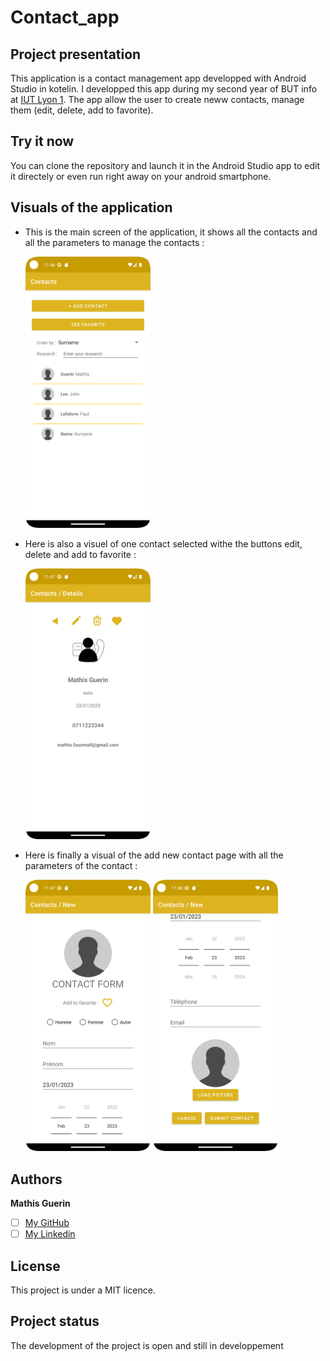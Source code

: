 # Contact_app

## Project presentation

This application is a contact management app developped with Android Studio in kotelin. I developped this app during my second year of BUT info at [IUT Lyon 1](https://iut.univ-lyon1.fr/). 
The app allow the user to create neww contacts, manage them (edit, delete, add to favorite).

## Try it now

You can clone the repository and launch it in the Android Studio app to edit it directely or even run right away on your android smartphone.

## Visuals of the application

 - This is the main screen of the application, it shows all the contacts and all the parameters to manage the contacts :
 
    <img src="./ressources/screen1.png" alt="image screen 1" style="width:200px;"/>

- Here is also a visuel of one contact selected withe the buttons edit, delete and add to favorite :

    <img src="./ressources/screen2.png" alt="image screen 2" style="width:200px;"/>
    
- Here is finally a visual of the add new contact page with all the parameters of the contact :

    <img src="./ressources/screen3.png" alt="image screen 3" style="width:200px;"/>
    <img src="./ressources/screen3-bis.png" alt="image screen 3 bis" style="width:200px;"/>

## Authors

**Mathis Guerin**

- [ ] [My GitHub](https://github.com/Hubrec)
- [ ] [My Linkedin](https://www.linkedin.com/in/mathis-guerin-43b228222/)

## License

This project is under a MIT licence.

## Project status

The development of the project is open and still in developpement
